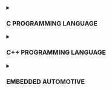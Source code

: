 <details><summary><h3> C PROGRAMMING LANGUAGE </h3></summary>
 
<!-- ----------------------------------C Bassic-------------------------------------------- -->

<details><summary><h4>C BASIC </h4></summary>

#### 1. Type Data and Libraries:

Trong ngôn ngữ C, thì sẽ có các thư viện chuẩn có sẵn như:
```C
 #include<stdio.h>
 #include<stdlib.h>
 #include<stdint.h> 
```
   Các loại kiểu dữ liệu được dùng trong C và tuỳ thuộc vào kiến trúc của vi xử lý mà các kiểu dữ liệu có kích thước khác nhau:

 <img src="https://web888.vn/wp-content/uploads/2022/03/C-Datatypes-Range-and-Sizes.webp">
 

   Trong Embedded System thì ta sẽ sử dụng thư viện:
```C 
#include <stdint.h>
```
 
**Example:**
```C
#include<stdio.h>
#include<stdint.h>

uint8_t var; // 1 byte  // 2^8=256 //Giá trị từ 0 to 255
uint32_t var2;// 4 byte // 2^32 memmory //Giá trị  0 den 2^32-1
int16_t var3;// 2 byte // 2^16 memory //Giá trị -(2^16)/2 to (2^16)/2 -1
```
#### 2. Typedef:
  
Được dùng để thay đổi tên cho kiểu dữ liệu.
```c
 typedef struct 
 {
    float x;
    float y;
 }ToaDo;          // dung typedef doi ten du lieu struct

typedef int typeint;// dung typedef de doi ten int

 typeint a=10;   // khai bao a theo typeint
 ToaDo data;     //  khai bao data theo ToaDo
```

#### 3. Function:
 
Dùng để tạo ra các chương trình con, khi sử dụng chỉ cần gọi `function()` vào hàm `main()`
 ```c
 // Hàm không có kiểu trả về
 void test (){                         
    printf("Gia tri ham so\n");
 }
// Hàm trả về giá trị là kiểu int
 int tong(int a, int b){                 
     return a + b;
 }
 // Hàm trả về địa chỉ của 1 đối tượng
 int *ptr(){   // Hàm trả lại địa chỉ 
    static int x = 10;
    return &x;
 }
 ```
#### 4. Enum:
  Là kiểu dữ liệu liệt kê, tự định nghĩa, dùng để gán tên cho các hằng số.
  + Giá trị của các phần tử sẽ bằng 0 -> n-1 nếu không gán giá trị ban đầu
  + Giá trị của phần tử sau sẽ tăng lên 1 đơn vị so với phần tử đứng trước
 ```c
 typedef enum{
     Thu2,
     Thu3, 
     Thu4,
     Thu5, 
     Thu6,
}Thu;

Thu x;
 ```
#### 5. For loop:
Vòng lặp for sẽ có 3 phần: Khởi tạo biến, so sánh điều kiện và thay đổi giá trị.

```c
for( uint8_t i = 0; i < 10; i++) // khoi tao bien, condition of i, change value
    {
        printf("Gia tri: %d\n", i); 
    }

    // break in loop
     for( uint8_t i = 0; i < 10; i++) 
    {
        if( i > 6 ) break;// when meet break then exit loop
        printf("Gia tri: %d\n", i); 
    }
    // continious in loop
     for(uint8_t i=0; i<10;i++) 
    {
        if( i > 6 ) continue;;// when meet continious cancel 
        //cau lenh ben duoi and quay lai vong lap
        printf("Gia tri: %d\n", i); 
    }

```
#### 6. While loop:
Đối với while thì sẽ thực hiện kiểm tra điều kiện sau đó mới thực hiện câu lệnh bên dưới.
```c
    while ( i < 10 )// nếu thoả điều khiên trong while thì tiếp tục lệnh
    {
        printf("Gia tri cua dieu khien: %d\n",i);
        i++;
    }
```
#### 7. Do while:
Đối với do while thì sẽ thực hiện câu lệnh trước rồi mới kiểm tra điều kiện.
```c
  do
   {
    printf("Gia tri la : %d\n", x);
    x++;
   } while ( x < 10 );
```
#### 8. If else:
Đây là 1 câu lệnh điều kiện để kiểm tra 1 điều kiện nào có được thỏa mãn không. Nếu điều kiện được thỏa mãn thì sẽ thực thi đoạn code bên trong nó.
```c
if (y>=8)
   {
    printf("Gioi ");
   }
else if (y>=7)
   {
    printf("Kha ");
   }
else
   {
     printf("Trung Binh ");
   }

```

  #### 9. Switch case:
Đối vơi switch case thì sẽ so sánh từng case sẽ thực hiện. Cần phải phải có `break` để thoát ra nếu không nó sẽ thực hiện lệnh bên dưới. Nếu không có trường hợp nào thoả thì xuống `default` thực hiện.
  ```c
  switch (thu)
   {
   case Thu2:
    printf("Thu 2\n");
    break;
   case Thu3:
    printf("Thu 3\n");
    break;
   case Thu4:
    printf("Thu 4\n");
    break;
   case Thu5:
    printf("Thu 5\n");
    break;
   case Thu6:
    printf("Thu 6\n");
    break;
   default:
   printf("Khong hop le\n");
    break;
   }
  ```
</details>


<details>
<summary><h4>POINTER</h4></summary>

#### 1. Pointer

* Là biến sẽ lưu giá trị là địa chỉ bộ nhớ/ô nhớ của đối tượng mà nó trỏ đến.

* Để trỏ đến lưu địa chỉ của đối tượng thì biến con trỏ phải được khai báo đúng kiểu dữ liệu.
- Bộ nhớ RAM chứa rất nhiều ô nhớ, mỗi ô nhớ có kích thước 1 byte.
- Mỗi ô nhớ có địa chỉ duy nhất và địa chỉ này được đánh số từ 0 trở đi. Nếu CPU 32 bit thì có 2^32 địa chỉ có thể đánh cho các ô nhớ trong RAM.

![pointer](https://gochocit.com/wp-content/uploads/2021/09/dia-chi-don-vi-nho-duoc-danh-dia-chi.png)

* Khi khai báo biến, trình biên dịch dành riêng một vùng nhớ với địa chỉ duy nhất để lưu biến. Trình biên dịch có nhiệm vụ liên kết địa chỉ ô nhớ đó với tên biến. Khi gọi tên biến, nó sẽ truy xuất tự động đến ô nhớ đã liên kết với tên biến để lấy dữ liệu. 

![pointer](https://gochocit.com/wp-content/uploads/2021/09/dia-chi-cua-bien-la-dia-chi-o-nho-dau-tien.png)
    
```c
 int *ptr= &a;

 printf("Dia chi cua a : %p\n", &a);
 printf("Dia chi cua a : %p\n", ptr);
 printf("Gia tri cua a : %p\n", *(&a));
 printf("Gia tri cua a : %p\n", *ptr);
```
  
#### 2. Kích thước của  biến con trỏ

Thực tế kích thước con trỏ sẽ phụ thuộc vào kiến trúc của vi xử lý:
- Kiến trúc 32 bit/8 bit = 4 bytes
- Kiến trúc 64 bit/8 bit = 8 bytes


#### 3. Khai báo con trỏ:
  <`kiểu dữ liệu`>  *<`tên biến`>

**Các kiểu dữ liệu khai báo con trỏ**
  
  ```C
  int *ptr1; // khai báo con trỏ để trỏ tới biến kiểu nguyên 
  float *ptr2; // khai báo con trỏ để trỏ tới biến kiểu thực 
  char *ptr3; // khai báo con trỏ để trỏ tới biến kiểu ký tự 
```

 **Example :**
```C
#include <stdio.h>
int main(){
	int *ptr=&a;
	printf("dia chi a %p\n",&a);
	printf("gia tri ptr %p\n",ptr);
	printf("gia tri cua a :d\n",*ptr);
return 0;
}
```
#### 4. Void pointer: 
`void *ptr` là con trỏ có thể trỏ đến các đối tượng của bất kỳ kiểu dữ liệu nào. Nhưng để lấy giá trị tại các đối tượng đó thì cần ép kiểu dữ liệu cho con trỏ.

**Example:**
```c
int i = 10;
double d = 10.3;   
char c = 'A';

void *ptr = NULL; // con trỏ void sẽ lưu Null(giá trị 0) sẽ không biến thành con trỏ rác

void test(){
    printf("This is a test\n");
 }

ptr=&d;
printf("Gia tri tai dia chi: %lf ",*((double*)ptr));// ép kiểu con trỏ void thành kiểu double
ptr=&c;
printf("Gia tri tai dia chi: %c ",*((char*)ptr));// ép kiểu con trỏ void thành kiểu char
ptr=&i;
printf("Gia tri tai dia chi: %d ",*((int*)ptr));// ép kiểu con trỏ void thành kiểu int
ptr=&test;
printf("Dia chi ham test : %p\n ", ptr);// Lấy địa chỉ của hàm test
```

#### 5. Con trỏ hàm:

`<kiểu trả về> (*tên con trỏ)(input parameter)`
Là con trỏ lưu trữ địa chỉ của một hàm, ta có thể gọi hàm(với các input parameter) mà thông qua biến đó trỏ tới như sau:

```c
 void *ptr3 = NULL;// con trỏ void  
 ptr3 = &Tich1;// tro den luu dia chi ham Tich
((void (*)(int,int))ptr3)(8,4); // ép kiểu về con trỏ thành con trỏ hàm với hai input parameter
```

**Example:**
```c
void Tong(int a, int b){
    printf("Tong cua %d va %d: %d\n", a, b ,a+b);
}
void Hieu(int a, int b){
    printf("Hieu cua %d va %d: %d\n",a ,b ,a-b);
}
void Tich1(int a, int b){
    printf("Multiple cua %d va %d: %d\n",a ,b ,a*b);
}
int Tich2(int a, int b){ // hàm trả về kiểu int
    return a*b;
}
void Divide(int a, int b){
    printf("Divide cua %d va %d: %lf\n",a ,b ,(double) a/b);
}
```

```C
int main(){

      void(*ptr1)(int,int);// khai báo con trỏ hàm kiểu void

      ptr1 = &Tong;// lưu địa chỉ hàm Tong
      ptr1(4,5);   // Cho hàm Tong với hai input parameter

      ptr1 = &Hieu;// lưu địa chỉ hàm Hieu
      ptr1(8,2);   // Cho hàm Hieu với hai input parameter

      ptr1 = &Tich1;// lưu địa chỉ hàm Tich1
      ptr1(2,4);    // Cho hàm Tich1 với hai input parameter

      ptr1 = &Divide;// lưu địa chỉ hàm Divide
      ptr1(6,2);     // Cho hàm Divide với hai input parameter

      int(*ptr2)(int,int) = &Tich2;// khai báo con trỏ hàm kiểu int 
      ptr2(5,6);                   // Cho hàm Tich2 với hai input parameter               
}
```
Sử dụng con trỏ hàm như một input parameter.
```c
void Tinhtoan(void (*func)(int,int) ,int a, int b){    // input: con trỏ hàm và hai biến kiểu int
      printf("Tinh Toan\n");
     func(a,b);                                      // input : a và b
}

int main(){
   Tinhtoan(&Tong,9,9);  // Cung cấp input cho hàm Tinhtoan
   Tinhtoan(&Divide,9,4); // Cung cấp input cho hàm Tinhtoan
 }
```
**Sử dụng một mảng con trỏ để trỏ đến lưu trữ địa chỉ các hàm:**

```C
int main(){

void *arr[]={&Tong,&Hieu,&Tich1,&Divide};// Mảng của con trỏ lưu địa chỉ các hàm
((void(*)(int,int))arr[2])(6,7);// ép kiểu con tro arr[2] thành con tro hàm 
((void(*)(int,int))arr[0])(8,6);// ép kiểu con tro arr[0] thành con tro hàm 
return 0;
}
```
**Con trỏ NULL**
`Con trỏ NULL`: khi khai báo 1 con trỏ phải gán địa chỉ cho nó, nếu khai báo chưa sử dụng thì khai báo thành con trỏ NULL ( lưu giá trị 0 ), không gán trị cho thì nó sẽ là con trỏ rác và trỏ đến lưu địac chỉ rác.


#### 7.Pointer to pointer:
Cũng là một biến con trỏ nhưng sẽ lưu giá trị là địa chỉ của một biến con trỏ khác thay vì lưu địa chỉ của một đối tượng.

```C
int *ptr = &a;// ptr1 trỏ đến lưu địa chỉ của biến a
int **ptr1 = &ptr; // ptr1 đến trỏ đến lưu địa chỉ của ptr

printf("Gia tri: %p",*(ptr1))// lấy giá trị mà ptr1 lưu địa chỉ đó là ptr
printf("Gia tri: %d",*(ptr))// lấy giá trị mà ptr lưu địa chỉ đó là a
printf("Gia tri: %d",*(*ptr1))// lấy giá trị địa chỉ a
```
* Lưu ý: Khi nào dùng input parameter là con trỏ và biến. Dùng biến khi ta không muốn thay đổi giá trị của biến trong hàm. Dùng con trỏ khi ta có thể thay đổi giá trị biến sử dụng trong hàm.
```c
   test(int *ptr, int a);
   test(&a,5);
```
#### 7. Con trỏ hằng:
```c
int i = 10;
const int *ptr = &i;  // con trỏ hằng
*ptr = 89;  // lỗi 
// Chỉ thay đổi được địa chỉ mà biến con trỏ lưu
ptr = &x;   // thoả
x = 50;     // thoã
```

#### 8. Hằng con trỏ:
```c
int i = 10;
int* const ptr = &x;
*ptr = 15;  // thay đổi giá trị i thông qua con trỏ ptr
px = &y;   // không thể thay đổi giá trị địa chỉ mà ptr lưu
```
#### 9. Chức năng CONST:
```c
void test(){
    const int a=10; // khoi tao phan vung Stack 
                   // thoat hoi ham thi thu hoi vung nho
//Các biến khai báo cục bộ và input parameter đều được lưu ở phân vùng Stack trừ cục bộ static
}
```
*Lưu ý: Các biến khai báo ở các phân vùng nhớ Text, Data, BSS thì khai báo toàn cục mới có hiệu lực, trừ biến cục bộ static ở Data và BSS*

**Example:**
```c
int arr[] = {6, 9, 5};
void string(const int arr[]);//khi có const thì ta không thể thay đổi giá trị của các phần tử mảng

int main(){
   string(arr);
}

```
```c
void test1(const int a)// 0xa2 k de thay gia tri 20 khi co "const"

int main(int argc, char const *argv[])
{
      int b=20;// 0xc1
    test1(b);// gan gia tri 20
    printf(""Gia tri : %d);
    return 0;
}
```

```c
typedef struct main
{
    int x;
    int y;
}Point;
// chỉ là kiểu dữ liệu (format) chưa được khởi động bên trong phân vùng nhớ
Point x = (1,3);// khởi tạo phân vùng nhớ
```

</details>


<details>
<summary><h4>MEMORY LAYOUT</h4></summary>

**Sơ đồ phân vùng nhớ trên RAM Memory:**


|          Stack          |
| :---------------------: |
|            ↓            |
|            ↑            |
|          Heap           |
| Bss(Uninitialized data) |
| Data(Initialized data)  |
|          Text           |
	
#### 1. Phân vùng Text:
- Khi nạp source chương trình cho vi xử lý thì sẽ được lưu ở bộ nhớ Flash, cho dù tắt nguồn thì data và thông tin ở Flash vẫn không bị mất. Khi ta khởi động thì source program sẽ copy trong bộ nhớ Flash sang bộ nhớ RAM vào phân vùng TEXT, khi tắt nguồn thì data trong bộ nhớ RAM sẽ bị reset lại. Tốc độ truy xuất ở bộ nhớ RAM sẽ nhanh hơn so với bộ nhớ Flash.Thực tế, bộ nhớ Flash cũng có thể truy xuất dữ liệu ra nhưng tốc độ truy xuát sẽ bị chậm hơn.

- Chỉ quyền truy cập chỉ Read và nó chưa lệnh để thực thi nên tránh sửa đổi instruction.

- Chứa khai báo hằng số (constant) trong chương trình thì sẽ không bị thay đổi.
```c
const int b =20;// Khai bao constant duoc luu phan vung o TEXT
```

#### 2. Phân vùng Data:

Quyền truy cập là Read và Write.
 ```c
  int a=30;// khai bao biến toàn cục phân sẽ lưu phân vùng Data
  a=20 ;  // cho quyền write biến toàn cục
  printf("a= %d\n", a);
 ```

Chứa biến toàn cục hoặc biến static với giá trị khởi tạo khác không.
```c
int a = 9;// Biến toàn cục ở  phầnn vung Data
static int d = 8;// Bien global/Local static ở phân vùng Data
```
Được giải phóng/thu hồi khi kết thúc vòng đời của chương trình.

#### 3. Phân vùng BSS:
Quyền truy cập là Read và Write.
 ```c
  int b=0;
  // khai bao biến toàn cục phân vùng BSS
  b=20 ;  // write biến toàn cục
  printf("b= %d\n", b);
 ```

Chứa biến toàn cục or biến static với giá trị khởi tạo khác không.
```c
int a;
int a=0;
// Biến global được phân vung BSS
static int d=0;// Bien global/local static được phan vùng ở BSS
```
Được giải phóng/thu hồi khi kết thúc vòng đời của chương trình.
     
####  4. Phân vùng Stack:

Quyền truy cập là read và write.

  ```c
    int a=20// Bien local ở phân vùng Stack
    a=10;
    printf("a= %d\n", a);
  ```
Được sử dụng cấp phát cho biến local, input parameter của hàm,…
  ```c
   void Tong(int a, int b){   // hai bien input parameter a va b duoc phan vung o Stack

   int c;// bien local o phan vung o Stack
   c=a+b;// thuc hien phep tong a + b ở bộ ALU tính toán (bo xu ly trung tam)
  
   printf("Tong cua a va b: %d\n", c);
  
   printf("Dia chi cua a: %p\n", &a);  // 
   printf("Dia chi cua b: %p\n", &b);
   printf("Dia chi cua c: %p\n", &c);
   }
  ```

Sẽ được giải phóng/thu hồi vùng nhớ khi ra khỏi block code/hàm
  ```c
   Tong(5,7);      // khoi tao int a // 0x01
    //             // khoi tao int b // 0xc0
    //             // khoi tao int c // 0xd0
   printf("-------\n");
   // sau khi thoat khoi function thi no se thu hoi bo nho
   Tong(8,4);       // se truy cap vao bo nho Stack de luu
   // khởi tạo các biến a b c có thể cùng địa chỉ đã thu hồi
  ```

#### 5. Phân vùng Heap:

*Tại sao phải cấp phát bộ nhớ động. Vì thực tế khi khai báo 1 mảng tĩnh thì nó mảng tĩnh không thể thay đổi được kích thước mảng cũng như số lượng phần tử của mảng:*

  ```c
 uint32_t arr[]={1,7,3,5,9};// mảng tĩnh không thay đổi được kích thước va được lưu ở phân vùng Stack.

 for (uint32_t i = 0; i < 5; i++)
 {
    printf("dia chi %d: %p\n",i+1,arr + i);
 }
  ```
Quyền truy cập là read và write.
Các hàm được sử dụng để cấp phát bộ nhớ động như: Malloc, Realloc.
Sẽ được giải phóng/ thu hồi vùng nhớ khi gọi hàm free().
```c
    uint16_t *ptr= (uint16_t*)malloc(sizeof(uint16_t)*5);
    // 0x01 0x02 0x03 0x04 0x05
    // no se cap phat vung nho dong o vung nho Heap

    for (uint8_t i = 0; i < 5; i++)// bien i duoc phan vung Stack
    {
        ptr[i]=2*i;
    }
    for (uint8_t i = 0; i < 5; i++)//  bien i duoc phan vung Stack
    {
      printf("Gia tri i = %d\n", ptr[i]);
    }
   // Khi do cac phan tu của mang dong la: ptr[0], ptr[1], ptr[2], ptr[3], ptr[4]...

    printf("Dia chi: %d\n",sizeof(ptr[4])); // kich thuoc phan tu

    // Thay doi kich thuoc vung nho
    ptr=(uint16_t*)realloc(ptr,sizeof(uint16_t)*7);// thay doi kich thuoc cua vung nho
    
    
    for (uint8_t i = 0; i < 7; i++)
    {
        ptr[i]=2*i;
    }
    for (uint8_t i = 0; i < 7; i++)
    {
      printf("Gia tri i = %d\n", ptr[i]);
    }
    free(ptr);// Sau khi cap phat bo nho dong thi can giai phong/thu hoi bo nho 
```
**Cấp phát bộ nhớ động trong C : Malloc, Calloc, Realloc**

Cú pháp khai báo phân vùng nhớ động thường gặp:
```C
void * malloc (size_t size);
void * realloc (size_t num, size_t size);
void * calloc (size_t count ,size_t size);
```
Dùng  malloc tạo ra vùng nhớ động trên Heap và biến con trỏ trỏ đến.
Dùng  realloc để thay đổi kích thước vùng nhớ động của phần tử khi mà biến con trỏ trỏ đến.
Dùng  calloc cũng giống malloc thì các phần tử trên vùng nhớ động thì nó đều sẽ có giá trị là 0.

```C
// cú pháp malloc, realloc
uint8_t *ptr = (uint8_t*) malloc(sizeof(uint8_t)*5);
unit16_t *ptr = (uint16_t*) malloc(sizeof(unit16_t)*5);
```
 Dùng `free()` : để thu hồi vùng nhớ.


#### 6. Stack và Heap

* Phân vùng nhớ Heap và Stack đều được lưu trữ trong RAM khi chương trình được thực thi.

* Bộ nhớ Stack được dùng để lưu trữ các biến cục bộ trong hàm, tham số truyền vào... Truy cập vào bộ nhớ này rất nhanh và được thực thi khi chương trình được biên dịch.

* Bộ nhớ Heap được dùng để lưu trữ vùng nhớ cho những biến con trỏ để trỏ cấp phát bộ nhớ động cho các hàm malloc - calloc - realloc.

**Kích thước vùng nhớ**

* Stack: kích thước của bộ nhớ Stack là cố định, tùy thuộc vào từng hệ điều hành, ví dụ hệ điều hành Windows là 1 MB, hệ điều hành Linux là 8 MB (lưu ý là con số có thể khác tùy thuộc vào kiến trúc hệ điều hành của bạn).

* Heap: kích thước của bộ nhớ Heap là không cố định, có thể tăng hoặc giảm do đó sẽ đáp ứng được nhu cầu lưu trữ dữ liệu của chương trình.

**Đặc điểm vùng nhớ**
  
* Stack: vùng nhớ Stack được quản lý bởi hệ điều hành, dữ liệu được lưu trong Stack sẽ tự 
động hủy khi hàm thực hiện xong công việc của mình.

* Heap: Vùng nhớ Heap được quản lý bởi lập trình viên (trong C hoặc C++), dữ liệu trong Heap sẽ không bị hủy khi hàm thực hiện xong, điều đó có nghĩa bạn phải tự tay hủy vùng nhớ bằng câu lệnh `free (trong C)`, và `delete()` hoặc `delete [] (trong C++)`, nếu không sẽ xảy ra hiện tượng rò rỉ bộ nhớ. 

*Lưu ý: việc tự động dọn vùng nhớ còn tùy thuộc vào trình biên dịch trung gian.*

  **Vấn đề lỗi xảy ra đối với vùng nhớ**
  
* Stack: bởi vì bộ nhớ Stack cố định nên nếu chương trình bạn sử dụng quá nhiều bộ nhớ 
vượt quá khả năng lưu trữ của Stack chắc chắn sẽ xảy ra tình trạng tràn bộ nhớ Stack 
(Stack overflow), các trường hợp xảy ra như bạn khởi tạo quá nhiều biến cục bộ, hàm đệ 
quy vô hạn,...

Ví dụ về tràn bộ nhớ Stack với hàm đệ quy vô hạn:
```C
 int foo(int x){
 printf("De quy khong gioi han\n");
 return foo(x);
}
```

- Heap: Nếu bạn liên tục cấp phát vùng nhớ mà không giải phóng thì sẽ bị lỗi tràn vùng nhớ Heap (Heap overflow).

- Nếu bạn khởi tạo một vùng nhớ quá lớn mà vùng nhớ Heap không thể lưu trữ một lần 
được sẽ bị lỗi khởi tạo vùng nhớ Heap thất bại.

Ví dụ trường hợp khởi tạo vùng nhớ Heap quá lớn:
```C
int *A = (int *)malloc(18446744073709551615);
```

</details>


<details>
<summary><h4>VARIABLES</h4></summary>

Biến static được cấp phát bộ nhớ trong data segment

#### 1. Static local variable:

Khi 1 biến cục bộ được khai báo với từ khóa static và ô nhớ không bị thu hồi khi hàm kết thúc, chỉ có thể được gọi trong hàm khởi tạo ra nó. Mỗi lần hàm được gọi, giá trị của biến dó sẽ là giá trị lần gần nhất hàm được gọi.
```C

#include<stdio.h>
 
 void test(){
    static int a=10;// bien static local o phan vung nho Data
                    // doi voi bien static sau khi ket thuc chtr thi khong bi thu hoi bo nho
   printf("Gia tri : %d\n", a);
    a++;
 }
 
int main() {

     test();          //giá trị của x sẽ là 10
     test();          //giá trị của x tăng lên 1 đơn vị là 11
     test();          //giá trị của x tăng lên 1 đơn vị là 12
   return 0;
}
```
Kết quả:
`10
11
12`

#### 2. Static global variable:
Biến static toàn cục ta chỉ có thể sử dụng biến đó trong File của nó, các File khác không truy cập được. 
```C
// biến a này chỉ được sử dụng trong file main.c
static int a;    // được phân vùng nhớ BSS.

// hàm test() này chỉ được sử dụng trong file main.c
static void test() {};   
```

#### 3. Extern:
Dùng để lấy hàm/biến trong một file nào đó của Folder để sử dụng (trừ static hàm/biến).

```c
 extern void test();// lấy hàm test() từ file khác

 extern int count;// lấy biến count từ file khác
// Sau khi đó test và biến count cả hai file là như nhau
```

#### 4. Volatile:

* Được dùng trong lập trình nhúng (Embedded System) với từ khóa volatile
* Việc khai báo biến volatile để tránh những lỗi sai khó phát hiện do tính năng optimization của compiler.

```c
 volatile int test;// thong bao cho complier khong duoc phep toi uu biến test;

    while (1)
    {
      test =readDataUART(); // doc tin hieu trạng thái từ phần cứng

      A();
      B();
      C();
    }
     
```

   #### 5. Register:

  - Việc dùng lệnh `register` có nghĩa là ta se lưu biến khởi tạo trên thanh ghi thay vì ta phải lưu biến trên bộ nhớ RAM.
 
    
   <img src="https://i.imgur.com/Q4Vnowf.jpg">

  ```C
  int a=10;// khai báo biến trên phần vùng stack trên RAM
  a=a+20;
  ```
 *Khi ta khởi tạo vùng nhớ cho a trên bộ nhớ RAM thì phép toán a+20 sẽ lấy từ bộ nhớ RAM sang register rồi qua bộ ALU(bộ xử lý trung tâm) để thực hiện phép tính toán. Sau đó, ALU sẽ chuyển giá trị về cho register rồi về RAM. Chính vì vậy nó sẽ là mất thời gian, khi ta dùng `register` để khởi tạo vùng nhớ cho a trên thanh ghi thì ta chỉ cần trao đổi giữa ALU với thanh ghi.*
 *Thực tế, hiện nay tốc độc trao đổi giữa RAM và thanh ghi cũng rất nhanh nhưng đối với một số vi điều khiển thì còn đang khá chậm. Thanh ghi cũng giống như bộ nhớ RAM nhưng khả năng lưu data không lớn.
 
 ```c
  register int x=10;//  khởi tạo bộ nhớ cho a  tren thanh ghi register cho nen toc do xu ly nhanh hon so voi luu tren RAM

  ```
  

</details>



<details>
<summary><h4>STRUCT & UNION </h4></summary>
	
#### 1. Struct:

* Kích thước của struct phụ thuộc vào kiểu dữ liệu lớn nhất để quét và phụ thuộc vào cách sắp xếp các member trong struct.
* Các member trong struct sẽ có địa chỉ liền kề nhau.
  Giải thích không đầy đủ: Kích thước của struct là kích thước của các member cộng lại với bộ nhớ đệm(pending).
*Example 1: Cách truy cập các member trong struct*
 - Tên của kiểu struct co thể do người dùng tự định nghĩa và dùng typedef.
```c
      typedef struct {
        uint8_t x;
        uint8_t y;
      }toaDo;
      int main(){
        toaDo M;  //hoặc {.x=10, .y=20};
        M.x = 10;
        M.y = 20;
        printf("toa do diem M: M.x = %d, M.y = %d\n", M.x, M.y);
        return 0;
      }
```
*Example2: Kích thước struct*

```C
 typedef struct
 {
    uint8_t x; // 1 byte     1 byte + 2 byte + 4byte + 1 bytes bo nho dem    = 8
    uint16_t z;// 2 bytes   
    uint32_t y;// 4 bytes    
    uint64_t t;// 8 bytes   8 byte                                           = 8           
 }toado;
// Do uint64_t là 8 byte theo dựa vào compiler của gcc thì mối lần quét là 8 byte.

 printf("Dia chi var: %d \n", sizeof(toado));// in cái kích thước cua struct
// ket qua : 8


//
   typedef struct
  {
    uint8_t x;// 1 byte      1 byte + 7 bytes bo nho dem
    uint16_t z;// 2 bytes    8 bytes
    uint32_t y;// 4 bytes    2 byte + 4 bytes + 2 bo nho dem 
    uint32_t t;// 4 bytes    4 bytes 
    uint64_t m;// 4 bytes
    uint32_t i;
  }toado;
```
#### 2. Union:

* Union là kiểu data do người dùng định nghĩa sẽ gồm các member với nhiều kiểu dữ liệu khác nhau nhưng các member sẽ có cùng địa chỉ. Tại 1 thời điểm thì ta chỉ nhận được một giá trị với từng kiểu loại dữ liệu của member.
* Ngoài ra kích thước của Union sẽ phục thuộc vào kiểu dữ liệu lớn nhất của member theo complie gcc để quét nần kích thước của Union có thể là bộ nhớ member lớn nhất + bộ nhớ đệm (pending).
Lưu ý: Các member đều có cùng vùng nhớ vậy khi dùng cái nào thì ta sẽ phải gọi từng member ra nếu gọi cùng lúc các member thì sẽ bị ghi đè. Tóm lại, khi mà ta thay đổi giá trị của một member thì sẽ ảnh hưởng đến các member khác. Khi trong quá trình truyền data thì tại 1 thời điểm ta có thể nhận giá trị của một kiểu dữ liệu của member duy nhất.
```C
 typedef union
 {
    uint8_t var1[5];  // 1 byte    15 bytes
    uint64_t var2[3]; // 8 byte    24 bytes
    uint32_t var3[7];//  4 byte    28 bytes     cho nên phải quét : 8 *4 = 32 bytes
 }typeunion;
// Do kiểu dữ liệu lớn nhất là uint64_t (8 byte) nên theo compiler gcc thì nó sẽ quét 8 byte. Cho nên kích thước Uinon là 28 bytes + 4 bytes bộ nhớ đệm = 32 byte

 int main(){
    // cách truy cập vào từng member của struct
    printf("Dia chi var1: %d \n", &(var.var1));// lấy địa chỉ member var1

    printf("Dia chi var2: %d \n", &(var.var2));// lấy địa chỉ member var2

    printf("Dia chi var3: %d \n", &(var.var3));// lấy địa chỉ member var2

    printf("Value of members: %d ", sizeof(typeunion));// kich thuoc union   

    // Kiểm tra việc lưu giá trị các membert trên cùng địa chỉ nhớ
    for (int i = 0; i < 5; i++)
    {
        /* code */
        var.var1[i]=i; // 0 1 2 3 4
    }
    
     for (int i = 0; i < 3; i++)
    {
        /* code */
        var.var2[i]=i*2; // 0 2 4
    }

     for (int i = 0; i < 6; i++)
    {
        /* code */
        var.var3[i]=i*3; // 0 3 6 9 12 15
    }

     for (int i = 0; i < 5; i++)
    {
      printf("%d ", var.var1[i]);
    }
 }
// ket qua: 0 3 6 9 12
```
**Example về việc dùng Union khi truyền frame data:**

```c
 typedef union 
 {
   struct 
    {
        uint8_t id[2];// 1 byte
        uint8_t data[3];// 1 byte
        uint8_t checkSum[1];// 1 byte     3 cai khong co buyte pending
    }object;

    uint8_t arr[6];
    /* data */
 }dataFrame;

 int main(){
    // data package tranmission: 1 byte ID
    //                           3 byte Data
    //                           1 byte checkSum
    //                           0x01 0xC2 0xF8 0xF2 0x0A7

    dataFrame test;

    test.object.id[0]=0x01;
    test.object.id[1]=0x03;
    test.object.data[0]=0x89;
    test.object.data[1]=0x08;
    test.object.data[2]=0xE4;
    test.object.checkSum[0]=0xE9;
 }

```
 **Ta cần dùng Debugger để quan sát quá trình truyền và nhân data giữa các member trong Union vởi mảng arr.**
 
#### 3. So sánh Struct và Union:

•	`Struct`: Dữ liệu của các member của struct được lưu trữ ở những vùng nhớ khác nhau. Do đó kích thước của 1 struct phụ thuộc vào kiểu dữ liệu lớn nhất   trong member để complier gcc để quét số bytes và cũngphụ thuộc các sắp xếp các member trong struct.

•	`Union` :  Các member sẽ có cùng 1 địa chỉ nhớ. Kích thước của union cũng phụ thuộc vào kiểu dữ liệu lớn nhất trong member để biết complie gcc biết quét số bytes. Cho nên kích thước của Union sẽ bằng member có kích thước lớn nhất + bộ nhớ đệm (pending).

*Lưu ý*: `Thực tế, việc quét số bytes bao nhiêu thì bản chất nó phụ thuộc vào architect của vi xử lý. Các trường hợp trên chỉ phụ thuộc vào kiểu dữ liệu lớn nhất quét là do complier gcc đã define lại aligment.`

</details>



<details>
<summary><h4>COMPLIER</h4></summary>
	
* Quy trình biên dịch là quá trình chuyển đổi từ ngôn ngữ bậc cao (NNBC) (C/C++, Pascal, Java…) sang ngôn ngữ máy để máy tính có thể hiểu và thực thi. Thực tế các ngôn
ngữ (Pascal,Jave, Python) khi biên dich sang ngôn ngữ máy thì nó đều phải được trải qua chuyển thành ngôn ngữ C.

<img src="https://tapit.vn/wp-content/uploads/2017/07/GCC_CompilationProcess.png">

![image](https://github.com/KhanhTruongTG/EMBEDDED-INTERVIEW-T7/assets/139245069/5354cfc4-a723-434e-b080-bf5669424864)

Chương trình ngôn ngữ C để cho máy tính hiểu được phải trải qua một quá trình biên dịch để chuyển đổi từ dạng source file sang file mã thực thi. Quá trình được chia ra làm 4 giai đoạn chính:
 
#### 1. Giai đoạn tiền xử lý (Pre-processor)

  Giai đoạn này sẽ thực hiện:
  - Các source file .c và .cpp .
  - Xoá bỏ các comment, chú thích.
  - Mở rộng các Macro và Include file.
  - Xử lý các câu lệnh điều kiện: Ifndef, elif...endif .
  - Sẽ copy nội dung từ các file khác để đưa vào file `main.c`  để chạy bằng cách là sẽ dùng include "Text.c". Thực tế thì trong C thì tất cá các file sẽ được chạy trên cùng một file`main.c` .
  
 * Sau khi qua tiền xử lý thì từ file `.c` sẽ tạo ra file code có đuôi `.i` : (main.i). Để tạo ra file main.i thì ta dùng lệnh `gcc -E filename.c -o filename.i` hoặc `gcc -E filename.i` để xem lại code sau quá trình tiền xử lý.

`Chú ý:Để cho hai file main.c và text.c` cùng chạy cfng lúc với nhau thì ta dùng cầu lệnh `gcc main.c text.c -o main` và sau đó nhập `./main` (file main là do ta tạo ra).

#### 2. Giai đoạn dịch NNBC sang Assembly (Compiler)
  
  - Phân tích cú pháp (syntax) của mã nguồn NNBC
  - Chuyển chúng sang dạng mã Assembly là một ngôn ngữ bậc thấp (hợp ngữ) gần với tệp ngôn ngữ máy của bộ vi xử lý.
* Quá trình biên dịch code `.i` thành ngôn ngữ Assembly `.s` .  Dùng lệnh `gcc -S -o filename.i filename.s` để tạo ra file `.s` (main.s).
* Trong ngôn ngữ C thì chương trình sẽ chạy dựa vào địa chỉ hàm và biến.  Khi đó, trong C nó sẽ tự đông truy cập vào bộ nhớ RAM sẽ tìm và lấy địa chỉ trống bất kì
*  Trong file assembly thì ta sẽ thấy các hàm/biến sẽ được tự động gán địa chỉ nào bởi C. Ngoài ra, ta có thể thay đổi địa chỉ cho từng hàm và biến tuỳ ý không nhất thiết phải theo trình tự trong C.
*  Người ta thường dùng ngôn ngữ Assembly để viết hệ điều hành (RTOS) sẽ cho nhiều tab chạy song song với nhau.
  
#### 3. Giai đoạn dịch Assembly sang ngôn ngữ máy (Assember)
  
  - Dich chương trình => Sang mã máy 0 và 1
  - Một tệp mã máy (Object) `.o` hoặc `.obj` sinh ra trong hệ thống sau đó
*  Dùng lệnh `gcc -c filename.c -o filename.o` để tạo ra file `.o` và dùng lệnh `objdump -d -Mintel filename.o` để xem code trong Object file.

#### 4. Giai đoạn liên kết (Linker)
  
  - Trong giai đoạn này mã máy của một chương trình dịch từ nhiều nguồn (file `.c` hoặc file thư viện `.lib`) được liên kết lại với nhau để tạo thành chương trình đích duy nhất.
  - Mã máy của các hàm thư viện gọi trong chương trình cũng được đưa vào chương trình cuối trong giai đoạn này
  - Chính vì vậy mà các lỗi liên quan đến việc gọi hàm hay sử dụng biến tổng thể mà không tồn tại sẽ bị phát hiện. Kể cả lỗi viết chương trình chính không có hàm main() cũng được phát hiện trong liên kết
  - Kết thúc quá trình tất cả các đối tượng được liên kết lại với nhau thành một chương trình có thể thực thi được (`Executable` hay `.exe`) thống nhất

  -> File sau khi gộp lại sẽ có đuôi mở rộng `Executable` hoặc `.exe` trên Window, còn trên MacOS hay Linux có thể đuôi theo chỉ định hoặc không có đuôi mở rộng

  -> Để chạy file code C trên Terminal dùng lệnh `gcc -o filename filename.c` để tạo ra file thực thi, sau đó dùng lệnh `./filename` để chạy file thực thi

</details>


<details> 
<summary><h4>MACRO</h4></summary>

#### 1. Macro

  - Define Marco là một định nghĩa (do lập trình viên đặt tên) dùng để đổi tên (đã định nghĩa) hàm/ biến đã define tương ứng.
  - Quá trình tiền xử lí (pre-processor), các Define Macro có nhiệm vụ sẽ thực hiện define Macro để  thay thế bởi các các định nghĩa hàm/biến tương ứng
 
      ```c
      #define SUM(a,b) a+b// thay thế a + b cho SUM(a,b) ở preprocessor 
      #define TEST abcxy  // thay thế abcxy cho TEST

      printf("Tong cua a va b : %d\n ", SUM(5,6));

      printf("Tong cua a va b : %d\n ", SUM(9,6));
      ```

    `#define SUM(a,b) a+b` => Preprocessor khi gặp bất kỳ lời gọi `SUM(a, b)` nào thì thay ngay bằng `a+b`


     `Macro định nghĩa hàm/biến hoặc cái gì thì sẽ thay thế tương ứng cái đó  trong quá trình tiền xử lý`

#### 2.Khái niệm Ifndef, Elif, Else.. endif:
   
 * **Example 1:**
    ```c
     #define STM32 // define label STM32

     #ifndef STM32 // neu da define label STM32 thi bo cau lenh ben trong va nguoc lai
     int a=10;
     #endif       // ket thuc cau lenh dinh nghia
   ```
* **Example 2:**

  ```c
   #define SIZE 10  // define SIZE la 10

   #if SIZE >20     // So sanh neu thoa thi thuc hien a=30
   int a =30;

   #elif SIZE == 20 // So sanh neu thoa thi thuc hien a=10
   int a= 10;

   #else            // So sanh neu thoa hai cai tren thi thuc hien  a=5
   int a=5;
   #endif

   // Cac cau lenh nay se duoc thuc hien o qua trinh preprocessor
  ```
* **Example 3:**
  
  ```c
    // define ham CREATE_FUNC bang ham void funname(){}
    #define CREATE_FUNC(funname, cmd)        \ 
    void funname(){                          \
    printf(#cmd);                            \
    }
     // ky tu `#` tao dang string (tinh nang cua macro)
     // ky tu `\` de dinh nghia macro va bo phan cuoi 
    CREATE_FUNC(funA,This is funname A\n);  // define macro

    CREATE_FUNC(funB,"This is funname B");  // define macro

  ```
* **Example 4:**
  ```c
  // define FUNC() thanh type var1, var2, var3 ..
    #define FUNC(type, name)      \
    type var1##_ name;            \
    type var2##_ name;            \
    type var3##_ name;

    int main(){
      FUNC(int, test)
    }
   // ky tu `##` tao lien chuoi

   // ket qua: int var1_ test;int var2_ test;int var3_ test;
  ```
* **Example 5:**
  ```c
  // define __VA_ARGS_ cho goi bat cu cai gi ra
  #define FUNC(...)  __VA_ARGS__
  
  #define FUNC(type,...)       \
  int type;                    \
  __VA_ARGS__

  int main(){
    FUNC(name,"This is",15);  // thay the boi  __VA_ARGS__
  }
  // ket qua: int name; "This is"; 15;
  ```
  `Ứng dụng define Macro ở trong Embedded của Autosar khi dùng với nền tảng nhiều vi điều khiển mà không cần thay đổi chương trình:`
  
  File :  **`config.h`**
  ```c
  #define STM32    0
  #define PIC16F   1
  #define ATMGE    2

  typedef enum{   // kieu liet ke enum status
      LOW,
      HIGH
   }Status;

  typedef enum{   // kieu liet ke enum pin 
    PIN0 << 0,    // dich sang trai 0 bit
    PIN1 << 1     // dich sang trai 1 bit
  }Pin;
    
  // dung if, elif .. endif de chon o qua trinh preprocessor
   #if   MCU == STM32                   // So sanh MCU din nghia co phai la STM32 khong
   void digitalWrite(Pin pin, Status status){  // ham dieu khien port
    DAC| pin ~status;
  }
  #elif MCU == PIC16F                  // So sanh MCU din nghia co phai la PIC16F khong  

  void digitalWrite(Pin pin, Status status){  // ham dieu khien port
    CTP| pin ~status;
  }
  #elif MCU==ATMGE                     // So sanh MCU din nghia co phai la ATMGE khong  

  void digitalWrite(Pin pin, Status status){  // ham dieu khien port
    MBC | pin-ASC ~status;
  }
  #endif

  ```
   File:   **`main.c`**

  ```c
  #define MCU STM32  // option use for different of MCU: STM32, PIC16FC, ATMEGA
  #include"config.h" // include file config.h vao file main.c

  int main(){

     while (1)       // vong lap vo han
      {
        digitalWrite(PIN0,HIGH);// dieu khien port vi dieu khien
      }
     
  }

  ```


  

</details>


<details>
<summary><h4>FUNCTION & INLINE</h4></summary>

#### 1. Fuction:
  
 <img src="https://i.imgur.com/O69VYvU.jpg">

* Program counter: Khi khởi động cấp nguồn cho vi điều khiển thì sẽ trỏ vào địa chỉ 0x0000 để bắt đầu chương trình thì nó sẽ tạo program counter. Thì program counter thì nó sẽ đếm tại mỗi địa chỉ rồi + 4 bytes và tại mỗi địa chỉ sẽ lấy giá trị ra đề chạy chương trình.( 4 bytes do kiến trúc vi xử lý 32 bit).

* Stack pointer: được sử dụng khi chương trình đang thực thi theo quy trình chuẩn địa chỉ từ 0x00 0x04 0x08..(kiến trúc vi xử lý là 32 bit) thì chương trình phải chuyển hướng sang địa chỉ hướng. Thì lúc này Stack Pointer xuất hiện sẽ lưu địa chỉ tiếp theo sau đó trước khi `program counter`chuyển hướng đến địa chỉ khác để thực thi function khác (trỏ đến địa chỉ hàm được gọi). Sau khi `program counter` thực thi xong thì sẽ vô `Stack pointer` để lấy địa chỉ và tiếp tục thực thi quy trình chuẩn
  
  Example:
   ```c
     void tong(int a, int b){                  
     // 0xC1... 0XC9       // Stack Pointer      // Program Counter

    
      ("Tong cua a va b: %d\n", a+b);
    }

     int main(int argc, char const *argv[])
     {
   
      A();    // 0x01

      B();    // 0x02

      C();    // 0x03

      tong(9,5);

      tong(6,4);

      return 0;
     }
  ```
     
  - Khi ta khai báo 1 hàm `tong(int a, int b)` thì sẽ có địa chỉ tương ứng từ "0XC1..0XC9". Lúc đó khi bắt đầu chương trình thì nó sẽ chạy tuần từ (Giả sử bộ đếm là 1 byte, thưc tế là 8 byte) hàm`A()// 0x01 => B()// 0x02 =>C()// 0x03` rồi tiếp theo là địa chỉ 0x04 mà lại tới hàm tong(). Thì lúc này địa chỉ `0x04` sẽ được vào `Stack Point` và `Program counter sẽ đếm từ địa chỉ hàm 0xC1.. 0xC9`. Sau khi đếm xong thì `Program counter` vào `Stack Point` để lấy địa chỉ 0x04 để tiếp tục chương trình. Cứ tiếp tục như vậy thì hàm `tong()` chỉ có duy nhất địa chỉ từ `0xC1 .. 0xC9 `nhưng tốc độ sẽ chậm vì phải do thực hiện qua các bước `Stack Pointer và Program counter`.
  - Khi sử dụng với `Macro` thì nó chỉ chức năng định nghĩa hàm (hàm đó có thể ở file khác). Cho nên khi bắt đầu chương trình thì nó sẽ chạy tuần từ(Giả sử bộ đếm là 1 byte, thưc tế là 8 byte) `hàm A()// 0x01 => B()// 0x02 =>C()// 0x03` rồi tiếp theo  `hàm tong()`sẽ có địa chỉ `0x04 ..0x07` rối tiếp đến `hàm tong()`sẽ có địa chỉ `0x08 ..0x1A`. Vậy nên thì trường hợp này thì tốc độ xử lý của nó sẽ nhanh hơn nhưng bộ nhớ nhiều.
  

#### 2. Inline:
Example:
```c
  inline tong(int a, int b){                  // 0xC1... 0XC9             //  abc anc and and     // ngon ngu assembly
    
    printf("Tong cua a va b: %d\n", a+b);
}

int main(int argc, char const *argv[])
     {
   
      A();    // 0x01

      B();    // 0x02

      C();    // 0x03

      tong(9,5);  // copy vào đây  //  abc anc and and

      tong(6,4);  // copy vào đây  //  abc anc and and

      return 0;
     }


```
- **Inline Function** được khai báo với từ khóa `Inline`
- Khi hàm nào là `Inline Function` thì nó thấy hàm `tong()` thì sẽ copy dòng mã assembly or mã máy vào chỗ đó  mà hàm đó đã được complier buit ra mã assembly or mã máy.
- Đối với dùng `Inline` thì tốc độ nhanh hơn và bộ nhớ cũng nhiều không phải qua các bước `Stack pointer` và `Program count`. Nhưng đối với Macro thì nó sẽ khác, Vì `Macro` là địh nghĩa, xử lý ở tiền xử lý còn `Inline` có thế buit `1 function lớn` ra mã assembly và mã máy.




</details>



<details> 
<summary><h4> AUTOSAR C CODING GUIDE</h4></summary>

#### Các quy tắc về đặt tên theo tiêu chuẩn “Autosar C Coding Guidelines” :

"Autosar C Coding Guidelines" là một trong những tiêu chuẩn phổ biến được sử dụng trong lĩnh vực phát triển các hệ thống nhúng. Tiêu chuẩn này cung cấp các quy tắc và hướng dẫn cho việc viết code theo chuẩn Autosar C, giúp đảm bảo tính linh hoạt, dễ bảo trì và dễ mở rộng của hệ thống nhúng.
Tiêu chuẩn Autosar C Coding Guidelines bao gồm nhiều quy tắc về đặt tên biến và hàm, sử dụng hằng số, định dạng code, sử dụng comment, kiểm tra mã nguồn, v.v. Quy tắc này được thiết kế để đảm bảo rằng các nhà phát triển có thể viết code đồng nhất và dễ đọc, giúp giảm thiểu lỗi và tăng tính ổn định của hệ thống nhúng.

Ngoài ra, tiêu chuẩn Autosar C Coding Guidelines cũng đưa ra các hướng dẫn về việc sử dụng các công cụ phân tích mã nguồn để tìm lỗi và cải thiện tính năng của hệ thống nhúng. Điều này là cực kỳ quan trọng đối với các hệ thống nhúng có tính chính xác cao và độ tin cậy yêu cầu cao, như trong các hệ thống điều khiển động cơ và hệ thống an toàn.

#### 1. Quy tắc về đặt tên:

- Sử dụng kiểu đặt tên theo kiểu CamelCase cho các biến và hàm.

- Sử dụng kiểu đặt tên theo kiểu PascalCase cho các cấu trúc và lớp đối tượng.

- Sử dụng chữ hoa cho các hằng số.

- Sử dụng các từ khóa đặc biệt như "const" hoặc "static" để làm rõ rằng biến là hằng số hoặc cục bộ.

- Đặt tên các biến theo quy tắc "type + name" để biểu thị kiểu dữ liệu của biến.

- Đặt tên các biến trong hàm theo quy tắc "type + name" hoặc "name + type" để biểu thị kiểu dữ liệu của biến và thứ tự truyền vào. 
  
**Sử dụng kiểu đặt tên CamelCase cho biến và hàm:**
  ```c
    int numCars = 10;
    float totalSales = 1000.0;
    void getVehicleInfo() { ... }
  ```
**Sử dụng kiểu đặt tên PascalCase cho các cấu trúc và lớp đối tượng:**
  ```c++
   struct CarModel { ... };
   class SalesReport { ... };
  ```
**Sử dụng chữ hoa cho các hằng số:**
  ```c
   const int MAX_NUM_CARS = 100;
   const float DEFAULT_SPEED_LIMIT = 60.0;
  ```
**Đặt tên biến theo quy tắc "type + name":**
  ```c
   int iNumCars = 10;
   float fSalesTotal = 1000.0;
  ```
**Đặt tên biến trong hàm theo quy tắc "type + name" hoặc "name + type":**
  ```c
   int calculateRevenue(int iNumCars, float fPricePerCar);
   void printSalesReport(SalesReport rptSales);
  ```
**Đặt tên biến trong hàm theo quy tắc "type + name" hoặc "name + type":**
  ```c
   int calculateRevenue(int iNumCars, float fPricePerCar);
   void printSalesReport(SalesReport rptSales);
  ```
**Sử dụng tiền tố cho biến để chỉ định mục đích sử dụng của biến:**
  ```c
   int g_iNumCars = 10; // biến toàn cục
   int s_iSalesTotal = 1000.0; // biến cục bộ tĩnh
  ```
**Đặt tên hàm để thể hiện mục đích và hoạt động của nó:**
  ```c
   int calculateRevenue(int iNumCars, float fPricePerCar); // tính doanh thu
   void printSalesReport(SalesReport rptSales); // in báo cáo doanh số
  ```
**Đặt tên hàm callback để thể hiện mục đích và cách sử dụng của nó:**
  ```c
   void ButtonClickedCallback(void); // callback được gọi khi nút được nhấn
  ```
**Đặt tên enum và các hằng số để thể hiện ý nghĩa của chúng:**
  ```c
   enum CarType { SEDAN, SUV, SPORTS };
   const int MAX_NUM_SEATS = 8;
  ```
**Đặt tên các file và thư mục để thể hiện nội dung của chúng:**
  ```c++
   car_model.h // khai báo cấu trúc thông tin xe
   sales_report.cpp // mã nguồn tính toán báo cáo doanh số
  ```  
#### 2. Quy tắc về comment:

**Block-level comment:** là một loại comment được đặt ở đầu của một phạm vi code, chẳng hạn như một file, một module hoặc một class, và được sử dụng để cung cấp thông tin về mục đích, tác giả, ngày tạo và các thông tin khác về phạm vi code đó.

Trong ngôn ngữ lập trình C, block-level comment được đặt bắt đầu bằng ký hiệu /* và kết thúc bằng ký hiệu */, và nội dung của comment được đặt giữa hai ký hiệu này.

```c
/*
* File: sample_file.c
* Author: John Doe
* Date: 24/03/2023
* Description: This is a sample file for demonstrating block-level comment
*/
```
Trong ví dụ trên, block-level comment được sử dụng để cung cấp thông tin về tên file, tác giả, ngày tạo và mô tả cho file "sample_file.c". Khi đọc code, các lập trình viên khác có thể dễ dàng hiểu được thông tin về phạm vi code này và sử dụng nó đúng cách.

 **Function-level comment:** là một loại comment được đặt trước một hàm và được sử dụng để cung cấp thông tin về tên, mô tả, tham số và giá trị trả về của hàm đó. Function-level comment giúp các lập trình viên hiểu rõ hơn về chức năng của hàm và cách sử dụng nó trong code.

Trong ngôn ngữ lập trình C, function-level comment được đặt trên một dòng riêng biệt và bắt đầu bằng ký hiệu /* và kết thúc bằng ký hiệu */. Nội dung của function-level comment bao gồm các thông tin sau:

+ Tên hàm

+ Mô tả về chức năng của hàm

+ Các tham số và kiểu dữ liệu của chúng

+ Giá trị trả về của hàm (nếu có)

```c
/*
* Function: calculate_sum
* Description: This function calculates the sum of two integers
* Input:
*   a - an integer value
*   b - an integer value
* Output:
*   returns the sum of a and b
*/
int calculate_sum(int a, int b) {
  return a + b;
}
```
 *function-level comment:* được sử dụng để cung cấp thông tin về tên hàm, chức năng của hàm là tính tổng của hai số nguyên, kiểu và tên của các tham số, và giá trị trả về của hàm. Các lập trình viên khác có thể dễ dàng hiểu được cách sử dụng hàm này trong code.

#### 3. Quy tắc về định dạng code

**Khoảng trắng và dòng trống:** sử dụng khoảng trắng và dòng trống để tạo ra các nhóm liên quan trong code. Để code dễ đọc hơn, hãy đặt dòng trống trước và sau các khối lệnh, đoạn mã, hàm, v.v.

```c  
if (condition) {
    // code here
}
```

**Thụt đầu dòng:** sử dụng thụt đầu dòng để chỉ ra các phạm vi liên quan trong code. Thụt đầu dòng bằng 4 khoảng trắng. 

```c
void example_function() {
    if (condition) {
        // code here
    } else {
        // code here
    }
}
```
**Khoảng trắng trong phép toán:** sử dụng khoảng trắng trong các phép toán để làm cho code dễ đọc hơn. 
```c
int result = num1 + num2;
```
**Khoảng trắng trong đối số và tham số hàm:** sử dụng khoảng trắng để ngăn cách giữa các đối số và tham số trong hàm. 
```c
void example_function(int arg1, float arg2, char arg3) {
    // code here
}
```
**Chiều dài dòng:** giới hạn độ dài của dòng code không quá 80 ký tự. Nếu một dòng code dài hơn 80 ký tự, hãy chia thành nhiều dòng. 
```c
void example_function(int arg1, float arg2, char arg3) {
    if (arg1 > 0 && arg2 < 10.0 && arg3 == 'A') {
        // code here
    }
}
```

</details>



<details> 
<summary><h4>MAKEFILE</h4></summary>

#### 1. Code trong make để compile C/C++:

**ABTRACT:**
``` makefile
CC := gcc                     # C
CXX := g++                    # C++   
CFLAGS := -Wall -Wextra -std=c11 -IHeader
CXXFLAGS := -Wall -Wextra -std=c++11 -IHeader
TARGET := main

SRC_C := $(wildcard Source/*.c)
SRC_CPP := $(wildcard Source/*.cpp)

.PHONY: all clean run

all: $(TARGET)         # Input                   # $(CC) $(CFLAGS) $^ -o $@

$(TARGET): $(SRC_C) $(SRC_CPP)
	$(CXX) $(CXXFLAGS) $^ -o $@       # Action
 
run: $(TARGET)        # Input  
	./$(TARGET)                       # Action

clean:
	$(RM) $(TARGET)                   # Action

print-%:                              #Du ghi make print-abc cung khong anh huong
	  @echo $(TARGET)
    @echo $@                          # khi make print-abc se hien ra `printabc`
    @echo $($(subst print-, ,$@))     # khi make print-TARGET thì tao ra $(TARGET) => main

```
`.PHONY`:  sẽ giúp make "all clean run" mà tránh các tên có trùng tên trên file trong file.

`wildcard` : có nghĩa giúp tìm các file bên trong folder mà có dạng `.c/.cpp` .
`all run clean ` : là các Target để thực hiện các `Action : `.

`$(TARGET)` : lấy giá trị tham chiếu được gán đó là `main`.

`echo $(TARGET)` : hiện ra giá trị được gán : `echo main` va `main` 

`@echo $(TARGET)` : tao ra `main` va k hiện echo main.Đó là chức năng của @.

`$@` : Đại diện cho Target, trong trường hợp này là "$(TARGET)"

 `$^`: Đại diện cho tất cả các phần phụ thuộc của mục tiêu, trong trường hợp này là "$(SRC_C)" và "$(SRC_CPP)"

 `$(CXX) $(CXXFLAGS)  $^ -o $@`: Lệnh biên dịch, `$^` sẽ được thay thế bằng 
 "$(SRC_C) và $(SRC_CPP)", và ` $@` sẽ được thay thế bằng "$(TARGET)" tao ra file.exe : **main.exe** nằm ở bên ngoài thự mục.

```makefile
   SRC_C := $(wildcard Source/*.c)
   SRC_CPP := $(wildcard Source/*.cpp)
```


**Example 1:** Compiler file main.c trong cùng 1 folder trên Makefile
```makefile
main.o: source/main.c   
      gcc -c source/main.c -o output/main.o   # tao ra file.o đưa vào thư mục output tu file.c

build: output/main.o
      gcc output/main.o -o output/main.exe      # tao ra file main.exe tu file main.o 
run:   output/main.o
       ./output/main `OR` ./output/main.exe                    # Run file main.exe
clean: 
      rm output/ *          # xoa cac file trong folder output
      rm *.o output         # xoa file .o trong folder output
      rm -rf *.txt~ *.c~    # remove temporary files
```
Để chạy Makefile trên Visual Studio Code thì ta dùng: 

`make` : là chạy toàn bộ câu lệnh trong Makefile.

`make main.o` :  tạo ra file main.o trong folder output

`make build`  : tao ra file main.exe trong folder output

`make run`   : Run file main.exe trong folder output

`make clean`  : xoá toàn bộ file tạo ra hoặc file.o


Ngoài ra, ta cũng có thể chạy makefile trên Cygwin64 :

**cd "D:\INTERVIEW\Document Material 2023\fdsf\test"** : link dẫn tới để make file

`ls ` : xem toàn bộ file được tạo ra trong folder.

Còn lại làm tương tự trên Visual Studio Code.

**Example 2:** Compiler 3 file test.c main.c test.h trong cùng 1 folder.
```makefile
output: output/main.o output/test.o
	gcc -c output/main.o output/test.o -o output/out.exe	
main.o: source/main.c     
	gcc -c source/main.c  -o  output/main.o
test.o: source/test.c     test.h
	gcc -c source/test.c  -o  output/test.o
run: 
	./output/out.exe 
clean: 
        rm *.o out
        rm *.o out     

```
#### 2. Các câu lệnh để complier trong Visual Studio Code:

#### COMPLILER IN C PROGRAMMING LANGUAGE:

```MAKEFILE
ossh-keygen -t ed25519 -C "quocphu1807@gmail.com"

# Chuyen tu file source sang file preprocesser: Pre-processor
"gcc -E main.c -o main.i"

#Chuyen tu file preprocesser sang file  file assembly: Compilation
"gcc main.i -S -o main.s"
"gcc -S main.i -o main.s"

#Chuyen tu file assembly sang file object file: Assembler
"gcc -c main.s -o main.o"

#Để đọc code trong file .o: Linker
"objdump -d -Mintel main.o"

#Chuyen tu file .o sang file file .exe:
"gcc -o main.o main.exe"
hoac "gcc main.o -o main.exe"
sang đó: ./main

#Câu lệnh để sử dụng chạy cùng lúc hai file main.c và test.c :
" gcc main.c test.c -o main"

#Sau đó nhập:
"./main"

--------------------------------------------------------

#Để compiler 1 file.c:
"gcc -o main.exe main.c" 

#Sau đó nhập:  
"./main"

HOAC:
#Nếu dùng :    

"gcc main.c ". Sau đó nhập file: ".\a.exe" để compiler

Nếu dùng "gcc main.c -o ' ___' " (đặt tên cho file main1.exe nếu không sẽ tự tạo main.exe)

Sau đó nhập:  './main'

#Câu lệnh tạo ra main.o tu file main.c:
"gcc -c main.c -o main.o "

#De hai file.o thanh mot file moi:

"gcc main.o test.o -o output"

Tạo ra :' file .o ' chung

```

#### COMPLILER IN C++ PROGRAMING LANGUE:

```makefile
#Chuyen tu file source sang file preprocesser: Pre-processor
"g++ -E main.cpp -o main.i"

#Chuyen tu file preprocesser sang file  file assembly: Compilation
"g++ -S main.i -o main.s"
"g++ main.i -S -o main.s"

#Chuyen tu file assembly sang file object file: Assembler
"g++ -c main.s -o main.o"
Để đọc code trong file .o:
"objdump -d -Mintel main.o"

#Chuyen tu file .o sang file file .exe: Linker
"g++ -o main.o main.exe"
hoac "g++ main.o -o main.exe"
sang đó : "./main"
-------------------------------------------------------------------

# De chay 1 file.cpp:
"g++ -o main.exe main.cpp" sau do nhap : "./main"

HOAC:
"g++ main.cpp "thi dung Sau do de chay file: ".\a.exe"

"g++ main.cpp -o '___' "(dat ten cho file main1.exe néu khong se tu tạo main.exe)

Sau do de chay file:  "./main"

#cau lenh tao ra main.o tu file main.cpp:
" g++ -c main.cpp -o main.o "

#cau lenh bien dich makefile:
mingw32-make

#De hai file.o thanh mot file moi:

"gcc main.o test.o -o output"
tao ra "file .o" chung

```

</details>

</details>

<!-- ------------------------------------------------------------------------------------------------------------------------ -->

<details>
<summary><h3>C++ PROGRAMMING LANGUAGE</h3></summary>

<details> 
<summary><h4>AUTOSAR C++ CODING GUIDE</h4></summary>
</details>

<details> 
<summary><h4>CLASS</h4></summary>
</details>

<details> 
<summary><h4>OOP</h4></summary>
</details>

<details> 
<summary><h4>VECTOR</h4></summary>
</details>

<details> 
<summary><h4>TEMPLATE</h4></summary>
</details>

<details> 
<summary><h4>NAME SPACE</h4></summary>
</details>

<details> 
<summary><h4>VIRTUAL FUNCTION</h4></summary>
</details>

<details> 
<summary><h4>LINKED LIST</h4></summary>
</details>

<details> 
<summary><h4>MAP</h4></summary>
</details>

<details> 
<summary><h4>LAMDA</h4></summary>
</details>



</details>

<!-- ------------------------------------------------------------------------------------------------------------------------ -->

<details>
<summary><h3>EMBEDDED AUTOMOTIVE</h3></summary>

<details> 
<summary><h4>SPI</h4></summary>
</details>

<details> 
<summary><h4>I2C</h4></summary>
</details>

<details> 
<summary><h4>UART</h4></summary>
</details>

<details> 
<summary><h4>INTERRUPT</h4></summary>
</details>

<details> 
<summary><h4>TIMER</h4></summary>

</details>

</details>